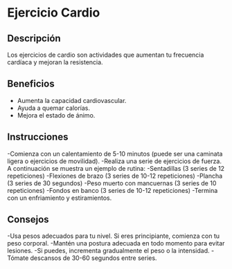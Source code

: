 # Ejercicio Cardio 

## Descripción
Los ejercicios de cardio son actividades que aumentan tu frecuencia cardíaca y mejoran la resistencia.

## Beneficios
- Aumenta la capacidad cardiovascular.
- Ayuda a quemar calorías.
- Mejora el estado de ánimo.

## Instrucciones
-Comienza con un calentamiento de 5-10 minutos (puede ser una caminata ligera o ejercicios de movilidad).
-Realiza una serie de ejercicios de fuerza. A continuación se muestra un ejemplo de rutina:
-Sentadillas (3 series de 12 repeticiones)
-Flexiones de brazo (3 series de 10-12 repeticiones)
-Plancha (3 series de 30 segundos)
-Peso muerto con mancuernas (3 series de 10 repeticiones)
-Fondos en banco (3 series de 10-12 repeticiones)
-Termina con un enfriamiento y estiramientos.

## Consejos
-Usa pesos adecuados para tu nivel. Si eres principiante, comienza con tu peso corporal.
-Mantén una postura adecuada en todo momento para evitar lesiones.
-Si puedes, incrementa gradualmente el peso o la intensidad.
-Tómate descansos de 30-60 segundos entre series.

